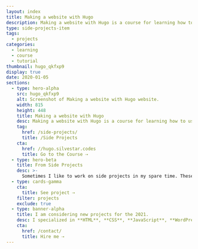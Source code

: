 ```yaml
---
layout: index
title: Making a website with Hugo
description: Making a website with Hugo is a course for learning how to use Hugo.
type: side-projects-item
tags:
  - projects
categories:
  - learning
  - course
  - tutorial
thumbnail: hugo_qkfxp9
display: true
date: 2020-01-05
sections:
  - type: hero-alpha
    src: hugo_qkfxp9
    alt: Screenshot of Making a website with Hugo website.
    width: 815
    height: 448
    title: Making a website with Hugo
    desc: Making a website with Hugo is a course for learning how to use Hugo.
    tag:
      href: /side-projects/
      title: /Side Projects
    cta:
      href: //hugo.silvestar.codes
      title: Go to the Course ⇢
  - type: hero-beta
    title: From Side Projects
    desc: >-
      Sometimes I like to work on side projects in my spare time. These are my other open-source side projects.
  - type: cards-gamma
    cta:
      title: See project ⇢
    filter: projects
    exclude: true
  - type: banner-alpha
    title: I am considering new projects for the 2021.
    desc: I specialized in **HTML**, **CSS**, **JavaScript**, **WordPress**, **Shopify**, and **JAMstack** technologies.
    cta:
      href: /contact/
      title: Hire me ⇢
---
```

